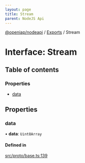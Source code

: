 ```yaml
---
layout: page
title: Stream
parent: NodeJS Api
---
```

[@openiap/nodeapi](../README.html) / [Exports](../modules.html) / Stream

# Interface: Stream

## Table of contents

### Properties

- [data](Stream.html#data)

## Properties

### data

• **data**: `Uint8Array`

#### Defined in

[src/proto/base.ts:139](https://github.com/openiap/nodeapi/blob/a6b5438/src/proto/base.ts#L139)
